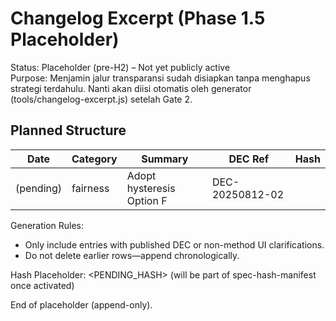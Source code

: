 # Changelog Excerpt (Phase 1.5 Placeholder)
Status: Placeholder (pre-H2) – Not yet publicly active  
Purpose: Menjamin jalur transparansi sudah disiapkan tanpa menghapus strategi terdahulu. Nanti akan diisi otomatis oleh generator (tools/changelog-excerpt.js) setelah Gate 2.

## Planned Structure
| Date | Category | Summary | DEC Ref | Hash |
|------|----------|---------|---------|------|
| (pending) | fairness | Adopt hysteresis Option F | DEC-20250812-02 | <hash> |

Generation Rules:
- Only include entries with published DEC or non-method UI clarifications.
- Do not delete earlier rows—append chronologically.

Hash Placeholder: <PENDING_HASH> (will be part of spec-hash-manifest once activated)

End of placeholder (append-only).